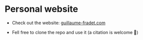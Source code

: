 # Personal website

- Check out the website: [guillaume-fradet.com](https://guillaume-fradet.com/)

- Fell free to clone the repo and use it (a citation is welcome 🤗)
